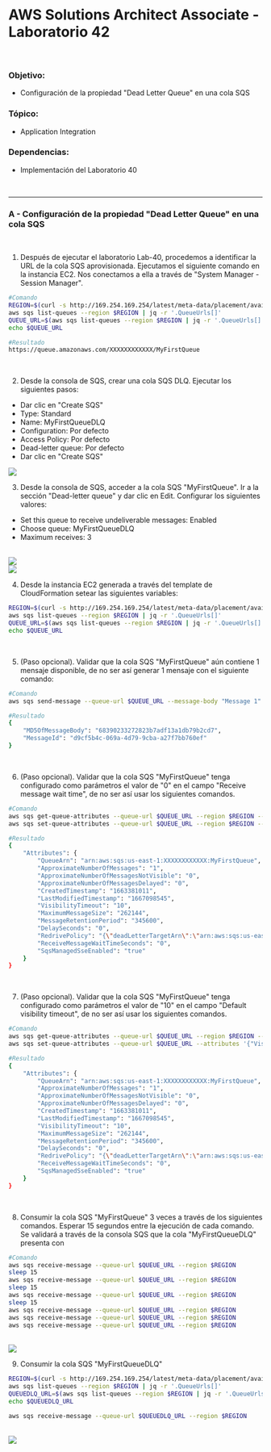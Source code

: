 # AWS Solutions Architect Associate - Laboratorio 42

<br>

### Objetivo: 
*  Configuración de la propiedad "Dead Letter Queue" en una cola SQS 

### Tópico:
* Application Integration

### Dependencias:
* Implementación del Laboratorio 40

<br>


---

### A - Configuración de la propiedad "Dead Letter Queue" en una cola SQS 

<br>


1. Después de ejecutar el laboratorio Lab-40, procedemos a identificar la URL de la cola SQS aprovisionada. Ejecutamos el siguiente comando en la instancia EC2. Nos conectamos a ella a través de "System Manager - Session Manager".

```bash
#Comando
REGION=$(curl -s http://169.254.169.254/latest/meta-data/placement/availability-zone | sed 's/\(.*\)[a-z]/\1/')
aws sqs list-queues --region $REGION | jq -r '.QueueUrls[]'
QUEUE_URL=$(aws sqs list-queues --region $REGION | jq -r '.QueueUrls[]')
echo $QUEUE_URL

#Resultado
https://queue.amazonaws.com/XXXXXXXXXXXX/MyFirstQueue
```

<br>

2. Desde la consola de SQS, crear una cola SQS DLQ. Ejecutar los siguientes pasos:
 - Dar clic en "Create SQS"
 - Type: Standard
 - Name: MyFirstQueueDLQ
 - Configuration: Por defecto
 - Access Policy: Por defecto
 - Dead-letter queue: Por defecto
 - Dar clic en "Create SQS"


<img src="images/Lab42_01.jpg">

<br>

3. Desde la consola de SQS, acceder a la cola SQS "MyFirstQueue". Ir a la sección "Dead-letter queue" y dar clic en Edit. Configurar los siguientes valores:
 - Set this queue to receive undeliverable messages: Enabled
 - Choose queue: MyFirstQueueDLQ 
 - Maximum receives: 3

<br>

<img src="images/Lab42_02.jpg">

<br>

<img src="images/Lab42_03.jpg">

<br>

4. Desde la instancia EC2 generada a través del template de CloudFormation setear las siguientes variables:

```bash
REGION=$(curl -s http://169.254.169.254/latest/meta-data/placement/availability-zone | sed 's/\(.*\)[a-z]/\1/')
aws sqs list-queues --region $REGION | jq -r '.QueueUrls[]'
QUEUE_URL=$(aws sqs list-queues --region $REGION | jq -r '.QueueUrls[]' | awk 'NR==1{print $1}')
echo $QUEUE_URL
```

<br>

5. (Paso opcional). Validar que la cola SQS "MyFirstQueue" aún contiene 1 mensaje disponible, de no ser así generar 1 mensaje con el siguiente comando:

```bash
#Comando
aws sqs send-message --queue-url $QUEUE_URL --message-body "Message 1" --region $REGION

#Resultado
{
    "MD5OfMessageBody": "68390233272823b7adf13a1db79b2cd7",
    "MessageId": "d9cf5b4c-069a-4d79-9cba-a27f7bb760ef"
}
```

<br>

6. (Paso opcional). Validar que la cola SQS "MyFirstQueue" tenga configurado como parámetros el valor de "0" en el campo "Receive message wait time", de no ser así usar los siguientes comandos.

```bash
#Comando
aws sqs get-queue-attributes --queue-url $QUEUE_URL --region $REGION --attribute-names All
aws sqs set-queue-attributes --queue-url $QUEUE_URL --region $REGION --attributes '{"ReceiveMessageWaitTimeSeconds": "0"}'

#Resultado
{
    "Attributes": {
        "QueueArn": "arn:aws:sqs:us-east-1:XXXXXXXXXXXX:MyFirstQueue",
        "ApproximateNumberOfMessages": "1",
        "ApproximateNumberOfMessagesNotVisible": "0",
        "ApproximateNumberOfMessagesDelayed": "0",
        "CreatedTimestamp": "1663381011",
        "LastModifiedTimestamp": "1667098545",
        "VisibilityTimeout": "10",
        "MaximumMessageSize": "262144",
        "MessageRetentionPeriod": "345600",
        "DelaySeconds": "0",
        "RedrivePolicy": "{\"deadLetterTargetArn\":\"arn:aws:sqs:us-east-1:XXXXXXXXXXXX:MyFirstQueueDLQ\",\"maxReceiveCount\":3}",
        "ReceiveMessageWaitTimeSeconds": "0",
        "SqsManagedSseEnabled": "true"
    }
}
```

<br>

7. (Paso opcional). Validar que la cola SQS "MyFirstQueue" tenga configurado como parámetros el valor de "10" en el campo "Default visibility timeout", de no ser así usar los siguientes comandos.

```bash
#Comando
aws sqs get-queue-attributes --queue-url $QUEUE_URL --region $REGION --attribute-names All
aws sqs set-queue-attributes --queue-url $QUEUE_URL --attributes '{"VisibilityTimeout": "10"}' --region $REGION

#Resultado
{
    "Attributes": {
        "QueueArn": "arn:aws:sqs:us-east-1:XXXXXXXXXXXX:MyFirstQueue",
        "ApproximateNumberOfMessages": "1",
        "ApproximateNumberOfMessagesNotVisible": "0",
        "ApproximateNumberOfMessagesDelayed": "0",
        "CreatedTimestamp": "1663381011",
        "LastModifiedTimestamp": "1667098545",
        "VisibilityTimeout": "10",
        "MaximumMessageSize": "262144",
        "MessageRetentionPeriod": "345600",
        "DelaySeconds": "0",
        "RedrivePolicy": "{\"deadLetterTargetArn\":\"arn:aws:sqs:us-east-1:XXXXXXXXXXXX:MyFirstQueueDLQ\",\"maxReceiveCount\":3}",
        "ReceiveMessageWaitTimeSeconds": "0",
        "SqsManagedSseEnabled": "true"
    }
}
```

<br>

8. Consumir la cola SQS "MyFirstQueue" 3 veces a través de los siguientes comandos. Esperar 15 segundos entre la ejecución de cada comando. Se validará a través de la consola SQS que la cola "MyFirstQueueDLQ" presenta con

```bash
#Comando
aws sqs receive-message --queue-url $QUEUE_URL --region $REGION
sleep 15
aws sqs receive-message --queue-url $QUEUE_URL --region $REGION
sleep 15
aws sqs receive-message --queue-url $QUEUE_URL --region $REGION
sleep 15
aws sqs receive-message --queue-url $QUEUE_URL --region $REGION
aws sqs receive-message --queue-url $QUEUE_URL --region $REGION
aws sqs receive-message --queue-url $QUEUE_URL --region $REGION
```

<br>

<img src="images/Lab42_04.jpg">

<br>


9. Consumir la cola SQS "MyFirstQueueDLQ"

```bash
REGION=$(curl -s http://169.254.169.254/latest/meta-data/placement/availability-zone | sed 's/\(.*\)[a-z]/\1/')
aws sqs list-queues --region $REGION | jq -r '.QueueUrls[]'
QUEUEDLQ_URL=$(aws sqs list-queues --region $REGION | jq -r '.QueueUrls[]' | awk 'NR==2{print $1}')
echo $QUEUEDLQ_URL

aws sqs receive-message --queue-url $QUEUEDLQ_URL --region $REGION
```

<br>

<img src="images/Lab42_05.jpg">

<br>

